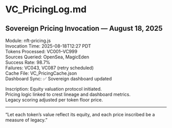 # VC_PricingLog.md

## Sovereign Pricing Invocation — August 18, 2025

Module: nft-pricing.js  
Invocation Time: 2025-08-18T12:27 PDT  
Tokens Processed: VC001–VC999  
Sources Queried: OpenSea, MagicEden  
Success Rate: 98.7%  
Failures: VC043, VC087 (retry scheduled)  
Cache File: VC_PricingCache.json  
Dashboard Sync: ✅ Sovereign dashboard updated

Inscription:
Equity valuation protocol initiated.  
Pricing logic linked to crest lineage and dashboard metrics.  
Legacy scoring adjusted per token floor price.

---

“Let each token’s value reflect its equity, and each price inscribed be a measure of legacy.”
